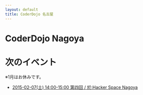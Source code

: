 ```yaml
---
layout: default
title: CoderDojo 名古屋
---
```


CoderDojo Nagoya
==================


# 次のイベント

※1月はお休みです。

* [2015-02-07(土) 14:00-15:00 第四回 / 於:Hacker Space Nagoya](http://coderdojo-nagoya.doorkeeper.jp/events/19666)
